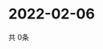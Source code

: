 # 2022-02-06
  共 0条

  <!-- BEGIN -->
  <!-- 最后更新时间Sun Feb 06 2022 11:02:18 GMT+0000 (Coordinated Universal Time) -->
  
  <!-- END -->
  
  